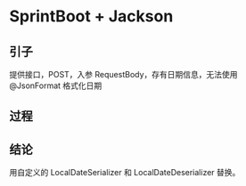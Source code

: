 # SprintBoot + Jackson

## 引子

提供接口，POST，入参 RequestBody，存有日期信息，无法使用 @JsonFormat 格式化日期


## 过程


## 结论

用自定义的 LocalDateSerializer 和  LocalDateDeserializer 替换。

